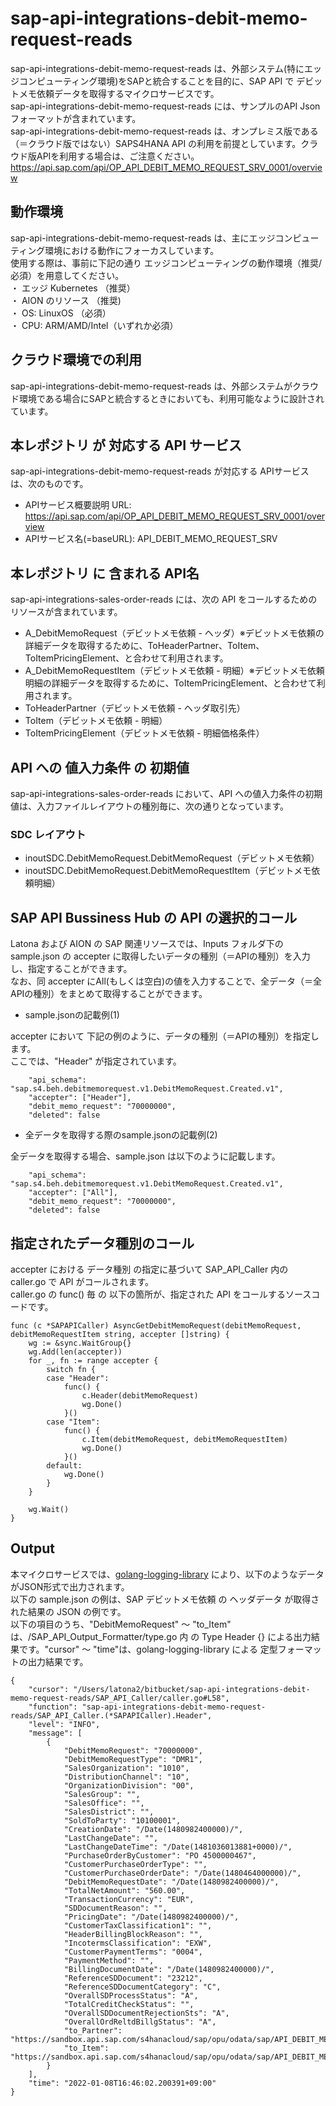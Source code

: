 # sap-api-integrations-debit-memo-request-reads
sap-api-integrations-debit-memo-request-reads は、外部システム(特にエッジコンピューティング環境)をSAPと統合することを目的に、SAP API で デビットメモ依頼データを取得するマイクロサービスです。    
sap-api-integrations-debit-memo-request-reads には、サンプルのAPI Json フォーマットが含まれています。   
sap-api-integrations-debit-memo-request-reads は、オンプレミス版である（＝クラウド版ではない）SAPS4HANA API の利用を前提としています。クラウド版APIを利用する場合は、ご注意ください。   
https://api.sap.com/api/OP_API_DEBIT_MEMO_REQUEST_SRV_0001/overview  

## 動作環境  
sap-api-integrations-debit-memo-request-reads は、主にエッジコンピューティング環境における動作にフォーカスしています。  
使用する際は、事前に下記の通り エッジコンピューティングの動作環境（推奨/必須）を用意してください。  
・ エッジ Kubernetes （推奨）    
・ AION のリソース （推奨)    
・ OS: LinuxOS （必須）    
・ CPU: ARM/AMD/Intel（いずれか必須）　　

## クラウド環境での利用
sap-api-integrations-debit-memo-request-reads は、外部システムがクラウド環境である場合にSAPと統合するときにおいても、利用可能なように設計されています。  

## 本レポジトリ が 対応する API サービス
sap-api-integrations-debit-memo-request-reads が対応する APIサービス は、次のものです。

* APIサービス概要説明 URL: https://api.sap.com/api/OP_API_DEBIT_MEMO_REQUEST_SRV_0001/overview   
* APIサービス名(=baseURL): API_DEBIT_MEMO_REQUEST_SRV

## 本レポジトリ に 含まれる API名
sap-api-integrations-sales-order-reads には、次の API をコールするためのリソースが含まれています。  

* A_DebitMemoRequest（デビットメモ依頼 - ヘッダ）※デビットメモ依頼の詳細データを取得するために、ToHeaderPartner、ToItem、ToItemPricingElement、と合わせて利用されます。
* A_DebitMemoRequestItem（デビットメモ依頼 - 明細）※デビットメモ依頼明細の詳細データを取得するために、ToItemPricingElement、と合わせて利用されます。
* ToHeaderPartner（デビットメモ依頼 - ヘッダ取引先）
* ToItem（デビットメモ依頼 - 明細）
* ToItemPricingElement（デビットメモ依頼 - 明細価格条件）

## API への 値入力条件 の 初期値
sap-api-integrations-sales-order-reads において、API への値入力条件の初期値は、入力ファイルレイアウトの種別毎に、次の通りとなっています。  

### SDC レイアウト

* inoutSDC.DebitMemoRequest.DebitMemoRequest（デビットメモ依頼）
* inoutSDC.DebitMemoRequest.DebitMemoRequestItem（デビットメモ依頼明細）

## SAP API Bussiness Hub の API の選択的コール

Latona および AION の SAP 関連リソースでは、Inputs フォルダ下の sample.json の accepter に取得したいデータの種別（＝APIの種別）を入力し、指定することができます。  
なお、同 accepter にAll(もしくは空白)の値を入力することで、全データ（＝全APIの種別）をまとめて取得することができます。  

* sample.jsonの記載例(1)  

accepter において 下記の例のように、データの種別（＝APIの種別）を指定します。  
ここでは、"Header" が指定されています。

```
	"api_schema": "sap.s4.beh.debitmemorequest.v1.DebitMemoRequest.Created.v1",
	"accepter": ["Header"],
	"debit_memo_request": "70000000",
	"deleted": false
```
  
* 全データを取得する際のsample.jsonの記載例(2)  

全データを取得する場合、sample.json は以下のように記載します。  

```
	"api_schema": "sap.s4.beh.debitmemorequest.v1.DebitMemoRequest.Created.v1",
	"accepter": ["All"],
	"debit_memo_request": "70000000",
	"deleted": false
```

## 指定されたデータ種別のコール

accepter における データ種別 の指定に基づいて SAP_API_Caller 内の caller.go で API がコールされます。  
caller.go の func() 毎 の 以下の箇所が、指定された API をコールするソースコードです。  

```
func (c *SAPAPICaller) AsyncGetDebitMemoRequest(debitMemoRequest, debitMemoRequestItem string, accepter []string) {
	wg := &sync.WaitGroup{}
	wg.Add(len(accepter))
	for _, fn := range accepter {
		switch fn {
		case "Header":
			func() {
				c.Header(debitMemoRequest)
				wg.Done()
			}()
		case "Item":
			func() {
				c.Item(debitMemoRequest, debitMemoRequestItem)
				wg.Done()
			}()
		default:
			wg.Done()
		}
	}

	wg.Wait()
}
```
## Output  
本マイクロサービスでは、[golang-logging-library](https://github.com/latonaio/golang-logging-library) により、以下のようなデータがJSON形式で出力されます。  
以下の sample.json の例は、SAP デビットメモ依頼 の ヘッダデータ が取得された結果の JSON の例です。  
以下の項目のうち、"DebitMemoRequest" ～ "to_Item" は、/SAP_API_Output_Formatter/type.go 内 の Type Header {} による出力結果です。"cursor" ～ "time"は、golang-logging-library による 定型フォーマットの出力結果です。  

```
{
	"cursor": "/Users/latona2/bitbucket/sap-api-integrations-debit-memo-request-reads/SAP_API_Caller/caller.go#L58",
	"function": "sap-api-integrations-debit-memo-request-reads/SAP_API_Caller.(*SAPAPICaller).Header",
	"level": "INFO",
	"message": [
		{
			"DebitMemoRequest": "70000000",
			"DebitMemoRequestType": "DMR1",
			"SalesOrganization": "1010",
			"DistributionChannel": "10",
			"OrganizationDivision": "00",
			"SalesGroup": "",
			"SalesOffice": "",
			"SalesDistrict": "",
			"SoldToParty": "10100001",
			"CreationDate": "/Date(1480982400000)/",
			"LastChangeDate": "",
			"LastChangeDateTime": "/Date(1481036013881+0000)/",
			"PurchaseOrderByCustomer": "PO 4500000467",
			"CustomerPurchaseOrderType": "",
			"CustomerPurchaseOrderDate": "/Date(1480464000000)/",
			"DebitMemoRequestDate": "/Date(1480982400000)/",
			"TotalNetAmount": "560.00",
			"TransactionCurrency": "EUR",
			"SDDocumentReason": "",
			"PricingDate": "/Date(1480982400000)/",
			"CustomerTaxClassification1": "",
			"HeaderBillingBlockReason": "",
			"IncotermsClassification": "EXW",
			"CustomerPaymentTerms": "0004",
			"PaymentMethod": "",
			"BillingDocumentDate": "/Date(1480982400000)/",
			"ReferenceSDDocument": "23212",
			"ReferenceSDDocumentCategory": "C",
			"OverallSDProcessStatus": "A",
			"TotalCreditCheckStatus": "",
			"OverallSDDocumentRejectionSts": "A",
			"OverallOrdReltdBillgStatus": "A",
			"to_Partner": "https://sandbox.api.sap.com/s4hanacloud/sap/opu/odata/sap/API_DEBIT_MEMO_REQUEST_SRV/A_DebitMemoRequest('70000000')/to_Partner",
			"to_Item": "https://sandbox.api.sap.com/s4hanacloud/sap/opu/odata/sap/API_DEBIT_MEMO_REQUEST_SRV/A_DebitMemoRequest('70000000')/to_Item"
		}
	],
	"time": "2022-01-08T16:46:02.200391+09:00"
}
```


